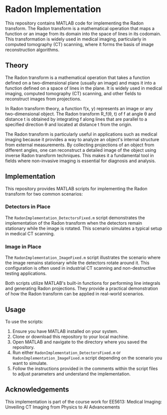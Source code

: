 # Radon Implementation 

This repository contains MATLAB code for implementing the Radon transform. The Radon transform is a mathematical operation that maps a function or an image from its domain into the space of lines in its codomain. This transformation is widely used in medical imaging, particularly in computed tomography (CT) scanning, where it forms the basis of image reconstruction algorithms.

## Theory
The Radon transform is a mathematical operation that takes a function defined on a two-dimensional plane (usually an image) and maps it into a function defined on a space of lines in the plane. It is widely used in medical imaging, computed tomography (CT) scanning, and other fields to reconstruct images from projections.

In Radon transform theory, a function f(x, y) represents an image or any two-dimensional object. The Radon transform R_f(θ, t) of f at angle θ and distance t is obtained by integrating f along lines that are parallel to a specified direction θ and located at distance t from the origin.

The Radon transform is particularly useful in applications such as medical imaging because it provides a way to analyze an object's internal structure from external measurements. By collecting projections of an object from different angles, one can reconstruct a detailed image of the object using inverse Radon transform techniques. This makes it a fundamental tool in fields where non-invasive imaging is essential for diagnosis and analysis.


## Implementation

This repository provides MATLAB scripts for implementing the Radon transform for two common scenarios:

### Detectors in Place

The `RadonImplementation_DetectorsFixed.m` script demonstrates the implementation of the Radon transform when the detectors remain stationary while the image is rotated. This scenario simulates a typical setup in medical CT scanning.

### Image in Place

The `RadonImplementation_ImageFixed.m` script illustrates the scenario where the image remains stationary while the detectors rotate around it. This configuration is often used in industrial CT scanning and non-destructive testing applications.

Both scripts utilize MATLAB's built-in functions for performing line integrals and generating Radon projections. They provide a practical demonstration of how the Radon transform can be applied in real-world scenarios.

## Usage

To use the scripts:

1. Ensure you have MATLAB installed on your system.
2. Clone or download this repository to your local machine.
3. Open MATLAB and navigate to the directory where you saved the repository.
4. Run either `RadonImplementation_DetectorsFixed.m` or `RadonImplementation_ImageFixed.m` script depending on the scenario you want to simulate.
5. Follow the instructions provided in the comments within the script files to adjust parameters and understand the implementation.

## Acknowledgements
This implementation is part of the course work for EE5613: Medical Imaging: Unveiling CT Imaging from Physics to AI Advancements
